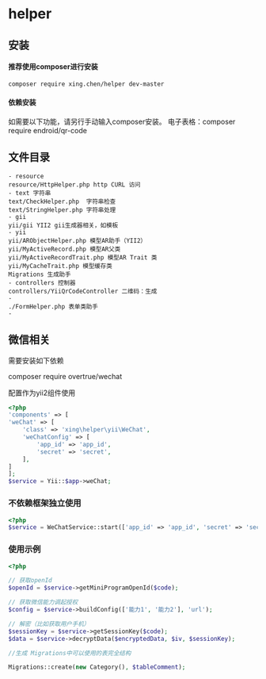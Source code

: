 # helper
## 安装

#### 推荐使用composer进行安装

```
composer require xing.chen/helper dev-master
```
#### 依赖安装
如需要以下功能，请另行手动输入composer安装。
电子表格：composer require endroid/qr-code
## 文件目录
```text
- resource
resource/HttpHelper.php http CURL 访问
- text 字符串
text/CheckHelper.php  字符串检查
text/StringHelper.php 字符串处理
- gii
yii/gii YII2 gii生成器相关，如模板
- yii
yii/ARObjectHelper.php 模型AR助手（YII2）
yii/MyActiveRecord.php 模型AR父类
yii/MyActiveRecordTrait.php 模型AR Trait 类
yii/MyCacheTrait.php 模型缓存类
Migrations 生成助手
- controllers 控制器
controllers/YiiQrCodeController 二维码：生成
- 
./FormHelper.php 表单类助手
-
```


## 微信相关
需要安装如下依赖

composer require overtrue/wechat

配置作为yii2组件使用
```php
<?php
'components' => [
'weChat' => [
    'class' => 'xing\helper\yii\WeChat',
    'weChatConfig' => [
        'app_id' => 'app_id',
        'secret' => 'secret',
    ],
]
];
$service = Yii::$app->weChat;

```
### 不依赖框架独立使用

```php
<?php
$service = WeChatService::start(['app_id' => 'app_id', 'secret' => 'secret']);
```
### 使用示例

```php
<?php

// 获取openId
$openId = $service->getMiniProgramOpenId($code);

// 获取微信能力调起授权
$config = $service->buildConfig(['能力1', '能力2'], 'url');

// 解密（比如获取用户手机）
$sessionKey = $service->getSessionKey($code);
$data = $service->decryptData($encryptedData, $iv, $sessionKey);

//生成 Migrations中可以使用的表完全结构

Migrations::create(new Category(), $tableComment);
```
